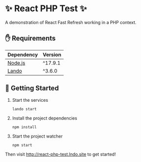 # ✨ React PHP Test ✨

A demonstration of React Fast Refresh working in a PHP context.

## ✋ Requirements

| Dependency                    | Version |
|-------------------------------|---------|
| [Node.js](https://nodejs.org) | ^17.9.1 |
| [Lando](https://lando.dev/)   | ^3.6.0  |

## 🏁 Getting Started

1. Start the services

       lando start

2. Install the project dependencies

       npm install

3. Start the project watcher

       npm start

Then visit http://react-php-test.lndo.site to get started!
